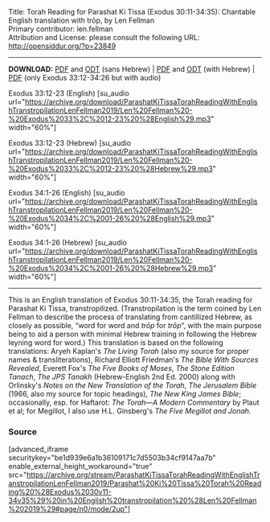 <html>
<head></head>
<body>
Title: Torah Reading for Parashat Ki Tissa (Exodus 30:11-34:35): Chantable English translation with trōp, by Len Fellman<br />
Primary contributor: len.fellman<br />
Attribution and License: please consult the following URL: <a href="http://opensiddur.org/?p=23849">http://opensiddur.org/?p=23849</a>
<p />
<hr />

<style type="text/css" media="all">.printfriendly {display: none!important;}</style>

<strong>DOWNLOAD:</strong> <a href="https://archive.org/download/ParashatKiTissaTorahReadingWithEnglishTranstropilationLenFellman2019/Parashat%20Ki%20Tissa%20Torah%20Reading%20%28Exodus%2030v11-34v35%29%20in%20English%20transtropilation%20%28Len%20Fellman%202019%29%20-%20english%20only.pdf">PDF</a> and <a href="https://archive.org/download/ParashatKiTissaTorahReadingWithEnglishTranstropilationLenFellman2019/Parashat%20Ki%20Tissa%20Torah%20Reading%20%28Exodus%2030v11-34v35%29%20in%20English%20transtropilation%20%28Len%20Fellman%202019%29%20-%20english%20only.odt">ODT</a> (sans Hebrew) | <a href="https://archive.org/download/ParashatKiTissaTorahReadingWithEnglishTranstropilationLenFellman2019/Parashat%20Ki%20Tissa%20Torah%20Reading%20%28Exodus%2030v11-34v35%29%20in%20English%20transtropilation%20%28Len%20Fellman%202019%29.pdf">PDF</a> and <a href="https://archive.org/download/ParashatKiTissaTorahReadingWithEnglishTranstropilationLenFellman2019/Parashat%20Ki%20Tissa%20Torah%20Reading%20%28Exodus%2030v11-34v35%29%20in%20English%20transtropilation%20%28Len%20Fellman%202019%29.odt">ODT</a> (with Hebrew) | <a href="https://archive.org/download/HolHaMoedSukkotTorahReadingWithEnglishTranstropilationLenFellman2018/Hol%20HaMo%27ed%20Sukkot%20Torah%20Reading%20in%20English%20transtropilation%20with%20audio%20%28Len%20Fellman%202018%29.pdf">PDF</a> (only Exodus 33:12-34:26 but with audio)

Exodus 33:12-23 (English) [su_audio url="https://archive.org/download/ParashatKiTissaTorahReadingWithEnglishTranstropilationLenFellman2019/Len%20Fellman%20-%20Exodus%2033%2C%2012-23%20%28English%29.mp3" width="60%"]

Exodus 33:12-23 (Hebrew) [su_audio url="https://archive.org/download/ParashatKiTissaTorahReadingWithEnglishTranstropilationLenFellman2019/Len%20Fellman%20-%20Exodus%2033%2C%2012-23%20%28Hebrew%29.mp3" width="60%"]

Exodus 34:1-26 (English) [su_audio url="https://archive.org/download/ParashatKiTissaTorahReadingWithEnglishTranstropilationLenFellman2019/Len%20Fellman%20-%20Exodus%2034%2C%2001-26%20%28English%29.mp3" width="60%"]

Exodus 34:1-26 (Hebrew) [su_audio url="https://archive.org/download/ParashatKiTissaTorahReadingWithEnglishTranstropilationLenFellman2019/Len%20Fellman%20-%20Exodus%2034%2C%2001-26%20%28Hebrew%29.mp3" width="60%"]

<hr />

This is an English translation of Exodus 30:11-34:35, the Torah reading for Parashat Ki Tissa, transtropilized. (Transtropilation is the term coined by Len Fellman to describe the process of translating from cantillized Hebrew, as closely as possible, “word for word and <em>trōp</em> for <em>trōp</em>”, with the main purpose being to aid a person with minimal Hebrew training in following the Hebrew leyning word for word.) This translation is based on the following translations: Aryeh Kaplan's <em>The Living Torah</em> (also my source for proper names & transliterations), Richard Elliott Friedman's <em>The Bible With Sources Revealed</em>, Everett Fox's <em>The Five Books of Moses</em>, <em>The Stone Edition Tanach</em>, <em>The JPS Tanakh</em> (Hebrew-English 2nd Ed. 2000) along with Orlinsky's <em>Notes on the New Translation of the Torah</em>, <em>The Jerusalem Bible</em> (1966, also my source for topic headings), <em>The New King James Bible</em>; occasionally, esp. for Haftarot: <em>The Torah—A Modern Commentary</em> by Plaut et al; for Megillot, I also use H.L. Ginsberg's <em>The Five Megillot and Jonah</em>.

<h3>Source</h3>

[advanced_iframe securitykey="be1d939e6a1b36109171c7d5503b34cf9147aa7b" enable_external_height_workaround="true" src="https://archive.org/stream/ParashatKiTissaTorahReadingWithEnglishTranstropilationLenFellman2019/Parashat%20Ki%20Tissa%20Torah%20Reading%20%28Exodus%2030v11-34v35%29%20in%20English%20transtropilation%20%28Len%20Fellman%202019%29#page/n0/mode/2up"]

</body>
</html>